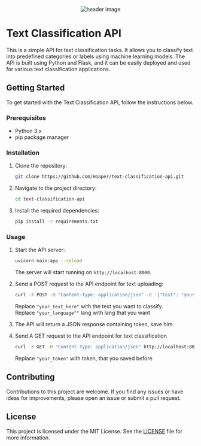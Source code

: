 <p align="center"><img src="https://mentalhealth.ie/wp-content/uploads/2021/02/scale-of-emotions-with-emojis.jpg" alt="header image"/></p>

# Text Classification API

This is a simple API for text classification tasks. It allows you to classify text into predefined categories or labels using machine learning models. The API is built using Python and Flask, and it can be easily deployed and used for various text classification applications.

## Getting Started

To get started with the Text Classification API, follow the instructions below.

### Prerequisites

- Python 3.x
- pip package manager

### Installation

1. Clone the repository:

   ```bash
   git clone https://github.com/Hoaper/text-classification-api.git
   ```

2. Navigate to the project directory:

   ```bash
   cd text-classification-api
   ```

3. Install the required dependencies:

   ```bash
   pip install -r requirements.txt
   ```

### Usage

1. Start the API server:

   ```bash
   uvicorn main:app --reload
   ```

   The server will start running on `http://localhost:8000`.

2. Send a POST request to the API endpoint for text uploading:

   ```bash
   curl -X POST -H "Content-Type: application/json" -d '{"text": "your_text_here", "lang": "your_language"}' http://localhost:8000/upload
   ```

   Replace `"your_text_here"` with the text you want to classify. <br />
   Replace `"your_language""` lang with lang that you want 

3. The API will return a JSON response containing token, save him.

4. Send A GET request to the API endpoint for text classification

    ```bash
    curl -X GET -H "Content-Type: application/json" http://localhost:8000/result?token=<your_token>
    ```    
    
    Replace `"your_token"` with token, that you saved before

## Contributing

Contributions to this project are welcome. If you find any issues or have ideas for improvements, please open an issue or submit a pull request.

## License

This project is licensed under the MIT License. See the [LICENSE](LICENSE) file for more information.
